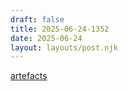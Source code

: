 ```yaml
---
draft: false
title: 2025-06-24-1352
date: 2025-06-24
layout: layouts/post.njk
---
```




[artefacts](artefacts.md)